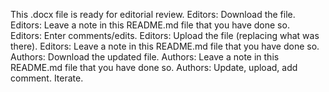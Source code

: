 This .docx file is ready for editorial review.
Editors: Download the file.
Editors: Leave a note in this README.md file that you have done so.  
Editors: Enter comments/edits.
Editors: Upload the file (replacing what was there).
Editors: Leave a note in this README.md file that you have done so.  
Authors: Download the updated file.
Authors: Leave a note in this README.md file that you have done so. 
Authors: Update, upload, add comment.
Iterate.
